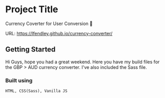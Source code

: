 # Project Title

Currency Coverter for User Conversion 🐶

URL:  https://lfendley.github.io/currency-converter/

## Getting Started

Hi Guys, hope you had a great weekend. Here you have my build files for the GBP > AUD currency converter. I've also included the Sass file.

### Built using
```
HTML, CSS(Sass), Vanilla JS
```
